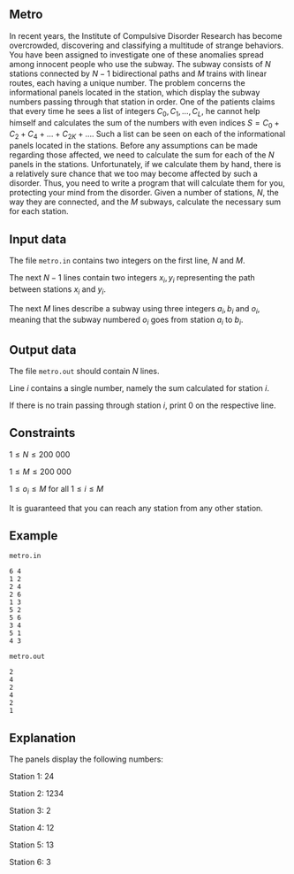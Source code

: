 ## Metro

In recent years, the Institute of Compulsive Disorder Research has become overcrowded, discovering and classifying a multitude of strange behaviors. You have been assigned to investigate one of these anomalies spread among innocent people who use the subway. The subway consists of $N$ stations connected by $N-1$ bidirectional paths and $M$ trains with linear routes, each having a unique number. The problem concerns the informational panels located in the station, which display the subway numbers passing through that station in order. One of the patients claims that every time he sees a list of integers $C_0, C_1, \dots, C_L$, he cannot help himself and calculates the sum of the numbers with even indices $S = C_0 + C_2 + C_4 + \dots + C_{2K} + \dots$. Such a list can be seen on each of the informational panels located in the stations. Before any assumptions can be made regarding those affected, we need to calculate the sum for each of the $N$ panels in the stations. Unfortunately, if we calculate them by hand, there is a relatively sure chance that we too may become affected by such a disorder. Thus, you need to write a program that will calculate them for you, protecting your mind from the disorder. Given a number of stations, $N$, the way they are connected, and the $M$ subways, calculate the necessary sum for each station.

## Input data

The file `metro.in` contains two integers on the first line, $N$ and $M$.

The next $N-1$ lines contain two integers $x_i, y_i$ representing the path between stations $x_i$ and $y_i$.

The next $M$ lines describe a subway using three integers $a_i, b_i$ and $o_i$, meaning that the subway numbered $o_i$ goes from station $a_i$ to $b_i$.

## Output data

The file `metro.out` should contain $N$ lines.

Line $i$ contains a single number, namely the sum calculated for station $i$.

If there is no train passing through station $i$, print $0$ on the respective line.

## Constraints

$1 \leq N \leq 200\ 000$

$1 \leq M \leq 200\ 000$

$1 \leq o_i \leq M$ for all $1 \leq i \leq M$

It is guaranteed that you can reach any station from any other station.

## Example

`metro.in`
```
6 4
1 2
2 4
2 6
1 3
5 2
5 6
3 4
5 1
4 3
```

`metro.out`
```
2
4
2
4
2
1
```

## Explanation

The panels display the following numbers:

Station $1$: $2 4$

Station $2$: $1 2 3 4$

Station $3$: $2$

Station $4$: $1 2$

Station $5$: $1 3$

Station $6$: $3$
